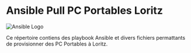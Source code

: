 # Ansible Pull PC Portables Loritz

![Ansible Logo](https://www.learnlinux.tv/wp-content/uploads/2020/12/ansible-e1607524003363.png)

Ce répertoire contiens des playbook Ansible et divers fichiers permattants de provisionner des PC Portables à Loritz.